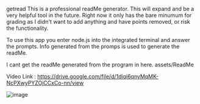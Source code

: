 getread
This is a professional readMe generator. This will expand and be a very helpful tool in the future. Right now it only has the bare minumum for grading as I didn't want to add anything and have points removed, or risk the functionality.

To use this app you enter node.js into the integrated terminal and answer the prompts. Info generated from the promps is used to generate the readMe.

I cant get the readMe generated from the program in here. assets/ReadMe

Video Link : https://drive.google.com/file/d/1diqi6qnyMqMK-NcPXwyPYZOjCCxCo-nn/view

![image](https://github.com/IPv21/getread/assets/132957361/edd03c96-eef6-4639-a99b-8e02d1a877eb)

